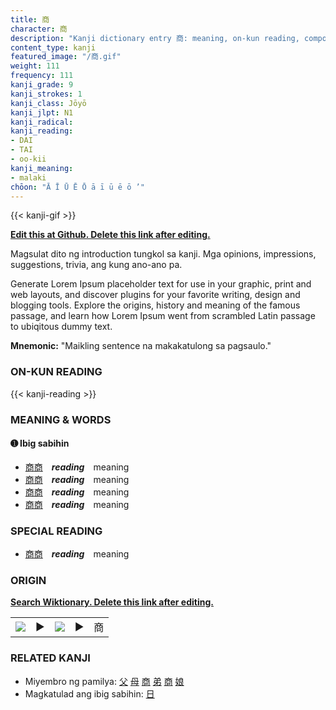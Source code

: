 ```yaml
---
title: 商
character: 商
description: "Kanji dictionary entry 商: meaning, on-kun reading, compounds, origin, related kanji"
content_type: kanji
featured_image: "/商.gif"
weight: 111
frequency: 111
kanji_grade: 9
kanji_strokes: 1
kanji_class: Jōyō
kanji_jlpt: N1
kanji_radical: 
kanji_reading: 
- DAI
- TAI
- oo-kii
kanji_meaning:
- malaki
chōon: "Ā Ī Ū Ē Ō ā ī ū ē ō ’"
---
```

[//]: # (Don't edit the line below. Kanji animated GIF code is automatically generated.)
{{< kanji-gif >}}

[//]: # (Edit below this line.)

**[Edit this at Github. Delete this link after editing.](https://github.com/tim0g/tim/tree/main/content/kanji/商/index.md)**

Magsulat dito ng introduction tungkol sa kanji. Mga opinions, impressions, suggestions, trivia, ang kung ano-ano pa.

Generate Lorem Ipsum placeholder text for use in your graphic, print and web layouts, and discover plugins for your favorite writing, design and blogging tools. Explore the origins, history and meaning of the famous passage, and learn how Lorem Ipsum went from scrambled Latin passage to ubiqitous dummy text.
 
**Mnemonic:** "Maikling sentence na makakatulong sa pagsaulo."

### ON-KUN READING

[//]: # (Don't edit the line below. ON-KUN READING code is automatically generated.)
{{< kanji-reading >}}

### MEANING & WORDS

#### ➊ **Ibig sabihin**
  - [商](../商)[商](../商)　***reading***　meaning
  - [商](../商)[商](../商)　***reading***　meaning
  - [商](../商)[商](../商)　***reading***　meaning
  - [商](../商)[商](../商)　***reading***　meaning

### SPECIAL READING
  - [商](../商)[商](../商)　***reading***　meaning

### ORIGIN

**[Search Wiktionary. Delete this link after editing.](https://wiktionary.org/wiki/商)**
<table class="kanji-table"><tr><td>
<img src="60px-商-bronze.svg.png">
</td><td>▶</td><td>
<img src="60px-商-oracle.svg.png">
</td><td>▶</td>
<td class="kanji-origin">商</td>
</tr></table>

### RELATED KANJI
- Miyembro ng pamilya: [父](../父) [母](../母) [商](../商) [弟](../弟) [商](../商) [娘](../娘)
- Magkatulad ang ibig sabihin: [日](../日)
